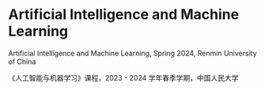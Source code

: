 # Artificial Intelligence and Machine Learning
Artificial Intelligence and Machine Learning, Spring 2024, Renmin University of China

《人工智能与机器学习》课程，2023 - 2024 学年春季学期，中国人民大学
